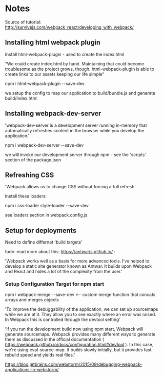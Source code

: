 # Notes

Source of tutorial: http://survivejs.com/webpack_react/developing_with_webpack/

## Installing html webpack plugin

Install html-webpack-plugin - used to create the index.html

"We could create index.html by hand. Maintaining that could become troublesome as the project grows, though. html-webpack-plugin is able to create links to our assets keeping our life simple"

npm i html-webpack-plugin --save-dev

we setup the config to map our application to build/bundle.js and generate build/index.html

## Installing webpack-dev-server

'webpack-dev-server is a development server running in-memory that automatically refreshes content in the browser while you develop the application.'

npm i webpack-dev-server --save-dev

we will invoke our development server through npm - see the 'scripts' section of the package.json

## Refreshing CSS

'Webpack allows us to change CSS without forcing a full refresh.'

Install these loaders:

npm i css-loader style-loader --save-dev

see loaders section in webpack.config.js

## Setup for deployments

Need to define differnet 'build targets'

todo: read more about this: https://antwarjs.github.io/ :

'Webpack works well as a basis for more advanced tools. I've helped to develop a static site generator known as Antwar. It builds upon Webpack and React and hides a lot of the complexity from the user.'

### Setup Configuration Target for npm start

npm i webpack-merge --save-dev   <-- custom merge function that concats arrays and merges objects

'To improve the debuggability of the application, we can set up sourcemaps while we are at it. They allow you to see exactly where an error was raised. In Webpack this is controlled through the devtool setting'

'If you run the development build now using npm start, Webpack will generate sourcemaps. Webpack provides many different ways to generate them as discussed in the official documentation ( https://webpack.github.io/docs/configuration.html#devtool ). In this case, we're using eval-source-map. It builds slowly initially, but it provides fast rebuild speed and yields real files.'

https://blog.jetbrains.com/webstorm/2015/09/debugging-webpack-applications-in-webstorm/


